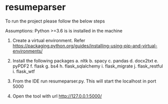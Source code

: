 # resumeparser
To run the project please follow the below steps

Assumptions:
Python >=3.6 is is installed in the machine

1. Create a virtual environment. Refer https://packaging.python.org/guides/installing-using-pip-and-virtual-environments/
2. Install the following packages 
  a. nltk
  b. spacy
  c. pandas
  d. docx2txt
  e. pyPDF2
  f. flask
  g. bs4
  h. flask_sqlalchemy
  i. flask_migrate
  j. flask_restful
  i. flask_wtf

3. From the IDE run resumeparser.py. This will start the localhost in port 5000
4. Open the tool with url http://127.0.0.1:5000/
